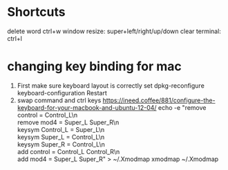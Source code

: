 # Shortcuts
delete word
ctrl+w
window resize:
super+left/right/up/down
clear terminal:
ctrl+l

# changing key binding for mac
1. First make sure keyboard layout is correctly set
dpkg-reconfigure keyboard-configuration
Restart
2. swap command and ctrl keys
https://ineed.coffee/881/configure-the-keyboard-for-your-macbook-and-ubuntu-12-04/
echo -e "remove control = Control_L\n\
remove mod4 = Super_L Super_R\n\
keysym Control_L = Super_L\n\
keysym Super_L = Control_L\n\
keysym Super_R = Control_L\n\
add control = Control_L Control_R\n\
add mod4 = Super_L Super_R" > ~/.Xmodmap
xmodmap ~/.Xmodmap